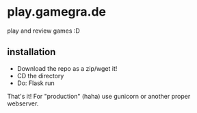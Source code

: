 # play.gamegra.de
play and review games :D

## installation
- Download the repo as a zip/wget it!
- CD the directory
- Do: Flask run

That's it! For "production" (haha) use gunicorn or another proper webserver.
